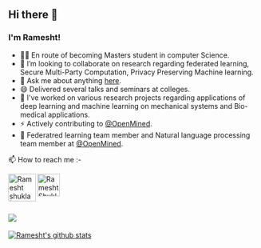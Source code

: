 ## Hi there 👋


### I'm Ramesht!


- 👨‍🎓 En route of becoming Masters student in computer Science.
- 👯 I’m looking to collaborate on research regarding federated learning, Secure Multi-Party Computation, Privacy Preserving Machine learning.
- 💬 Ask me about anything [here](https://github.com/ramesht007/ramesht007/issues/1).
- 😄 Delivered several talks and seminars at colleges.
- 🌱 I've worked on various research projects regarding applications of deep learning and machine learning on mechanical systems and Bio-medical applications.
- ⚡ Actively contributing to [@OpenMined](https://github.com/OpenMined).
- 🌱 Federatred learning team member and Natural language processing team member at [@OpenMined](https://github.com/OpenMined).


📫 How to reach me :- 

<a href="https://www.linkedin.com/in/ramesht-3704">
  <img align="left" alt="Ramesht shukla | Linkedin" width="55px" src="https://raw.githubusercontent.com/ramesht007/ramesht007/master/assets/linkedIN.svg" />
</a>
<a href="https://twitter.com/rameshtshukla">
  <img align="left" alt="Ramesht Shukla | twitter" width="45px" src="https://raw.githubusercontent.com/ramesht007/ramesht007/master/assets/twitter.svg" />
</a>

<br />
<br />
<br />

![](https://komarev.com/ghpvc/?username=ramesht007&color=green)
---

[![Ramesht's github stats](https://github-readme-stats.vercel.app/api?username=ramesht007&count_private=true&show_icons=true&hide_border=true)](https://github.com/anuraghazra/github-readme-stats)



<!-- 🌱 I’m currently learning ...- 👯 I’m looking to collaborate on ...- 🤔 I’m looking for help with ...-->
